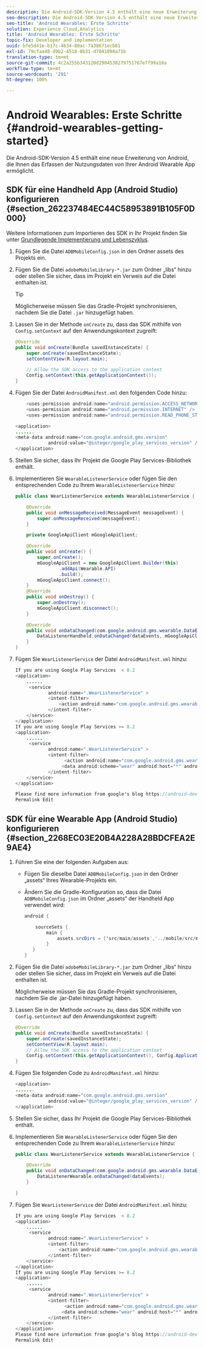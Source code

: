 ```yaml
---
description: Die Android-SDK-Version 4.5 enthält eine neue Erweiterung von Android, die Ihnen das Erfassen der Nutzungsdaten von Ihrer Android Wearable App ermöglicht.
seo-description: Die Android-SDK-Version 4.5 enthält eine neue Erweiterung von Android, die Ihnen das Erfassen der Nutzungsdaten von Ihrer Android Wearable App ermöglicht.
seo-title: 'Android Wearables: Erste Schritte'
solution: Experience Cloud,Analytics
title: 'Android Wearables: Erste Schritte'
topic-fix: Developer and implementation
uuid: bfe5d41e-b17c-4634-80ac-7a38671ecb81
exl-id: 79cfaa48-d9b2-4518-8b31-d7041898a71b
translation-type: tm+mt
source-git-commit: 4c2a255b343128d2904530279751767e7f99a10a
workflow-type: tm+mt
source-wordcount: '291'
ht-degree: 100%

---
```


# Android Wearables: Erste Schritte {#android-wearables-getting-started}

Die Android-SDK-Version 4.5 enthält eine neue Erweiterung von Android, die Ihnen das Erfassen der Nutzungsdaten von Ihrer Android Wearable App ermöglicht.

## SDK für eine Handheld App (Android Studio) konfigurieren {#section_262237484EC44C58953891B105F0D000}

Weitere Informationen zum Importieren des SDK in Ihr Projekt finden Sie unter [Grundlegende Implementierung und Lebenszyklus](/help/android/getting-started/dev-qs.md).

1. Fügen Sie die Datei `ADBMobileConfig.json` in den Ordner assets des Projekts ein.
1. Fügen Sie die Datei `adobeMobileLibrary-*.jar` zum Ordner „libs“ hinzu oder stellen Sie sicher, dass im Projekt ein Verweis auf die Datei enthalten ist.

   >[!TIP]
   >
   >Möglicherweise müssen Sie das Gradle-Projekt synchronisieren, nachdem Sie die Datei `.jar` hinzugefügt haben.

1. Lassen Sie in der Methode `onCreate` zu, dass das SDK mithilfe von `Config.setContext` auf den Anwendungskontext zugreift:

   ```java
   @Override 
   public void onCreate(Bundle savedInstanceState) { 
       super.onCreate(savedInstanceState); 
       setContentView(R.layout.main); 
   
       // Allow the SDK access to the application context 
       Config.setContext(this.getApplicationContext()); 
   }
   ```

1. Fügen Sie der Datei `AndroidManifest.xml` den folgenden Code hinzu:

   ```java
       <uses-permission android:name="android.permission.ACCESS_NETWORK_STATE" /> 
       <uses-permission android:name="android.permission.INTERNET" /> 
       <uses-permission android:name="android.permission.READ_PHONE_STATE" /> 
   
   <application> 
   ....... 
   <meta-data android:name="com.google.android.gms.version" 
               android:value="@integer/google_play_services_version" /> 
   </application>
   ```

1. Stellen Sie sicher, dass Ihr Projekt die Google Play Services-Bibliothek enthält.
1. Implementieren Sie `WearableListenerService` oder fügen Sie den entsprechenden Code zu Ihrem `WearableListenerService` hinzu:

   ```java
   public class WearListenerService extends WearableListenerService { 
   
       @Override 
       public void onMessageReceived(MessageEvent messageEvent) { 
           super.onMessageReceived(messageEvent); 
       } 
   
       private GoogleApiClient mGoogleApiClient; 
   
       @Override 
       public void onCreate() { 
           super.onCreate(); 
           mGoogleApiClient = new GoogleApiClient.Builder(this) 
                   .addApi(Wearable.API) 
                   .build(); 
           mGoogleApiClient.connect(); 
       } 
       @Override 
       public void onDestroy() { 
           super.onDestroy(); 
           mGoogleApiClient.disconnect(); 
       } 
   
       @Override 
       public void onDataChanged(com.google.android.gms.wearable.DataEventBuffer dataEvents) { 
           DataListenerHandheld.onDataChanged(dataEvents, mGoogleApiClient, this); 
       } 
   }
   ```

1. Fügen Sie `WearListenerService` der Datei `AndroidManifest.xml` hinzu:

   ```java
   If you are using Google Play Services  < 8.2 
   <application> 
       ...... 
        <service 
               android:name=".WearListenerService" > 
               <intent-filter> 
                   <action android:name="com.google.android.gms.wearable.BIND_LISTENER" /> 
               </intent-filter> 
       </service> 
   </application> 
   If you are using Google Play Services >= 8.2 
   <application> 
       ...... 
        <service 
               android:name=".WearListenerService" > 
               <intent-filter> 
                     <action android:name="com.google.android.gms.wearable.DATA_CHANGED" /> 
                    <data android:scheme="wear" android:host="*" android:pathPrefix="/abdmobile" /> 
               </intent-filter> 
       </service> 
   </application> 
   
   Please find more information from google's blog https://android-developers.googleblog.com/2016/04/deprecation-of-bindlistener.html. 
   Permalink Edit
   ```

## SDK für eine Wearable App (Android Studio) konfigurieren {#section_2268EC03E20B4A228A28BDCFEA2E9AE4}

1. Führen Sie eine der folgenden Aufgaben aus:

   * Fügen Sie dieselbe Datei `ADBMobileConfig.json` in den Ordner „assets“ Ihres Wearable-Projekts ein.
   * Ändern Sie die Gradle-Konfiguration so, dass die Datei `ADBMobileConfig.json` im Ordner „assets“ der Handheld App verwendet wird:

      ```java
      android { 
      
          sourceSets { 
              main { 
                  assets.srcDirs = ['src/main/assets','../mobile/src/main/assets'] 
              } 
         } 
      }
      ```

1. Fügen Sie die Datei `adobeMobileLibrary-*.jar` zum Ordner „libs“ hinzu oder stellen Sie sicher, dass im Projekt ein Verweis auf die Datei enthalten ist.

   Möglicherweise müssen Sie das Gradle-Projekt synchronisieren, nachdem Sie die .jar-Datei hinzugefügt haben.

1. Lassen Sie in der Methode `onCreate` zu, dass das SDK mithilfe von `Config.setContext` auf den Anwendungskontext zugreift:

   ```java
   @Override 
   public void onCreate(Bundle savedInstanceState) { 
       super.onCreate(savedInstanceState); 
       setContentView(R.layout.main);      
       // Allow the SDK access to the application context 
       Config.setContext(this.getApplicationContext(), Config.ApplicationType.APPLICATION_TYPE_WEARABLE); 
   }
   ```

1. Fügen Sie folgenden Code zu `AndroidManifest.xml` hinzu:

   ```java
   <application> 
   ....... 
   <meta-data android:name="com.google.android.gms.version" 
               android:value="@integer/google_play_services_version" /> 
   </application>
   ```

1. Stellen Sie sicher, dass Ihr Projekt die Google Play Services-Bibliothek enthält.
1. Implementieren Sie `WearableListenerService` oder fügen Sie den entsprechenden Code zu Ihrem `WearableListenerService` hinzu:

   ```java
   public class WearListenerService extends WearableListenerService { 
   
       @Override 
       public void onDataChanged(com.google.android.gms.wearable.DataEventBuffer dataEvents) { 
           DataListenerWearable.onDataChanged(dataEvents); 
       } 
   
   }
   ```

1. Fügen Sie `WearListenerService` der Datei `AndroidManifest.xml` hinzu:

   ```java
   If you are using Google Play Services  < 8.2 
   <application> 
       ...... 
        <service 
               android:name=".WearListenerService" > 
               <intent-filter> 
                   <action android:name="com.google.android.gms.wearable.BIND_LISTENER" /> 
               </intent-filter> 
       </service> 
   </application> 
   If you are using Google Play Services >= 8.2 
   <application> 
       ...... 
        <service 
               android:name=".WearListenerService" > 
               <intent-filter> 
                     <action android:name="com.google.android.gms.wearable.DATA_CHANGED" /> 
                    <data android:scheme="wear" android:host="*" android:pathPrefix="/abdmobile" /> 
               </intent-filter> 
       </service> 
   </application> 
   Please find more information from google's blog https://android-developers.googleblog.com/2016/04/deprecation-of-bindlistener.html. 
   Permalink Edit
   ```
